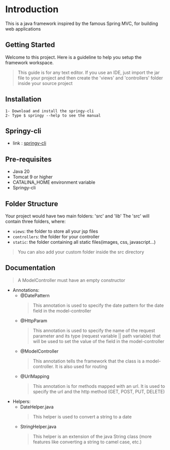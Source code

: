 # Introduction

This is a java framework inspired by the famous Spring MVC, for building web applications

## Getting Started

Welcome to this project. Here is a guideline to help you setup the framework workspace.

> This guide is for any text editor. If you use an IDE, just import the jar file to your project and then create the 'views' and 'controllers' folder inside your source project

## Installation

    1- Download and install the springy-cli
    2- Type $ springy --help to see the manual

## Springy-cli

- link : [springy-cli](https://github.com/w41k4z/springy-cli.git)

## Pre-requisites

- Java 20
- Tomcat 9 or higher
- CATALINA_HOME environment variable
- Springy-cli

## Folder Structure

Your project would have two main folders: 'src' and 'lib'
The 'src' will contain three folders, where:

- `views`: the folder to store all your jsp files
- `controllers`: the folder for your controller
- `static`: the folder containing all static files(images, css, javascript...)

> You can also add your custom folder inside the src directory

## Documentation

> A ModelController must have an empty constructor

- Annotations:
  - @DatePattern
    > This annotation is used to specify the date pattern for the date field in the model-controller
  - @HttpParam
    > This annotation is used to specify the name of the request parameter and its type (request variable || path variable) that will be used to set the value of the field in the model-controller
  - @ModelController
    > This annotation tells the framework that the class is a model-controller. It is also used for routing
  - @UrlMapping
    > This annotation is for methods mapped with an url. It is used to specify the url and the http method (GET, POST, PUT, DELETE)
- Helpers:
  - DateHelper.java
    > This helper is used to convert a string to a date
  - StringHelper.java
    > This helper is an extension of the java String class (more features like converting a string to camel case, etc.)
